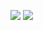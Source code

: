 [![](https://img.shields.io/badge/Gitlab-Lunar-green?style=for-the-badge&color=FFB1C8&logoColor=D9E0EE&labelColor=292324)](https://gitlab.com/l.r)
[![](https://img.shields.io/badge/Memory-Studio-green?style=for-the-badge&logo=andela&color=FFB686&logoColor=D9E0EE&labelColor=292324)](https://gitlab.com/Memory-Studio)
